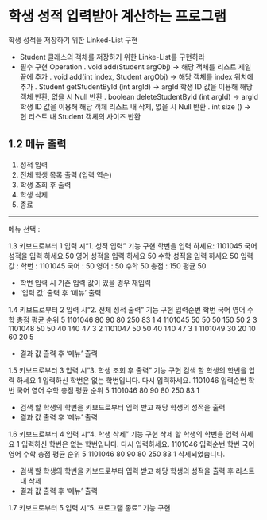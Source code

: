 # 학생 성적 입력받아 계산하는 프로그램

 학생 성적을 저장하기 위한 Linked-List 구현 
 - Student 클래스의 객체를 저장하기 위한 Linke-List를 구현하라
 - 필수 구현 Operation
 . void add(Student argObj) 
 → 해당 객체를 리스트 제일 끝에 추가
 . void add(int index, Student argObj)
 → 해당 객체를 index 위치에 추가 
 . Student getStudentById (int argId)
 → argId 학생 ID 값을 이용해 해당 객체 반환, 없을 시 Null 반환
 . boolean deleteStudentById (int argId)
 → argId 학생 ID 값을 이용해 해당 객체 리스트 내 삭제, 없을 시 Null 반환
 . int size ()
 → 현 리스트 내 Student 객체의 사이즈 반환
 
  1.2 메뉴 출력 
--------------------------
1. 성적 입력
2. 전체 학생 목록 출력 (입력 역순)
3. 학생 조회 후 출력
4. 학생 삭제
5. 종료
------------------------
메뉴 선택 :

1.3 키보드로부터 1 입력 시“1. 성적 입력” 기능 구현 
학번을 입력 하세요:
1101045
국어 성적을 입력 하세요
50
영어 성적을 입력 하세요
50
수학 성적을 입력 하세요
50
입력 값 :
학번 : 1101045 국어 : 50 영어 : 50 수학 50 총점 : 150 평균 50
 - 학번 입력 시 기존 입력 값이 있을 경우 재입력 
 - ‘입력 값’ 출력 후 ‘메뉴’ 출력
 
1.4 키보드로부터 2 입력 시“2. 전체 성적 출력” 기능 구현 
입력순번 학번 국어 영어 수학 총점 평균 순위
5 1101046 80 90 80 250 83 1
4 1101045 50 50 50 150 50 2
3 1101048 50 50 40 140 47 3
2 1101047 50 50 40 140 47 3
1 1101049 30 20 10 60 20 5
 - 결과 값 출력 후 ‘메뉴’ 출력
 
1.5 키보드로부터 3 입력 시“3. 학생 조회 후 출력” 기능 구현 
검색 할 학생의 학번을 입력 하세요
1
입력하신 학번은 없는 학번입니다. 다시 입력하세요.
1101046
입력순번 학번 국어 영어 수학 총점 평균 순위
5 1101046 80 90 80 250 83 1
 - 검색 할 학생의 학번을 키보드로부터 입력 받고 해당 학생의 성적을 출력 
 - 결과 값 출력 후 ‘메뉴’ 출력
 
1.6 키보드로부터 4 입력 시“4. 학생 삭제” 기능 구현 
삭제 할 학생의 학번을 입력 하세요
1
입력하신 학번은 없는 학번입니다. 다시 입력하세요.
1101046
입력순번 학번 국어 영어 수학 총점 평균 순위
5 1101046 80 90 80 250 83 1
삭제되었습니다.
 - 검색 할 학생의 학번을 키보드로부터 입력 받고 해당 학생의 성적을 출력 후 
 리스트 내 삭제
 - 결과 값 출력 후 ‘메뉴’ 출력
 
 1.7 키보드로부터 5 입력 시“5. 프로그램 종료” 기능 구현
